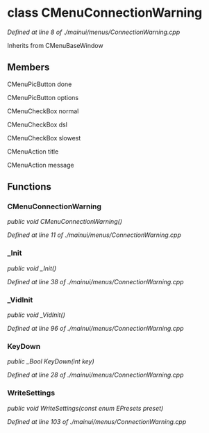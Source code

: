 # class CMenuConnectionWarning

*Defined at line 8 of ./mainui/menus/ConnectionWarning.cpp*

Inherits from CMenuBaseWindow



## Members

CMenuPicButton done

CMenuPicButton options

CMenuCheckBox normal

CMenuCheckBox dsl

CMenuCheckBox slowest

CMenuAction title

CMenuAction message



## Functions

### CMenuConnectionWarning

*public void CMenuConnectionWarning()*

*Defined at line 11 of ./mainui/menus/ConnectionWarning.cpp*

### _Init

*public void _Init()*

*Defined at line 38 of ./mainui/menus/ConnectionWarning.cpp*

### _VidInit

*public void _VidInit()*

*Defined at line 96 of ./mainui/menus/ConnectionWarning.cpp*

### KeyDown

*public _Bool KeyDown(int key)*

*Defined at line 28 of ./mainui/menus/ConnectionWarning.cpp*

### WriteSettings

*public void WriteSettings(const enum EPresets preset)*

*Defined at line 103 of ./mainui/menus/ConnectionWarning.cpp*



